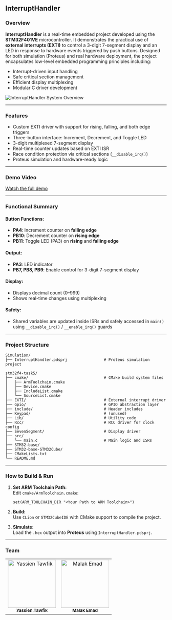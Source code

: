 ## InterruptHandler

### Overview

**InterruptHandler** is a real-time embedded project developed using the **STM32F401VE** microcontroller. It demonstrates the practical use of **external interrupts (EXTI)** to control a 3-digit 7-segment display and an LED in response to hardware events triggered by push buttons. Designed for both simulation (Proteus) and real hardware deployment, the project encapsulates low-level embedded programming principles including:

- Interrupt-driven input handling
- Safe critical section management
- Efficient display multiplexing
- Modular C driver development

![InterruptHandler System Overview](https://github.com/user-attachments/assets/71f2e2ad-f7e6-4b17-839e-11ace7bb7ff3)

---

### Features

- Custom EXTI driver with support for rising, falling, and both edge triggers
- Three-button interface: Increment, Decrement, and Toggle LED
-  3-digit multiplexed 7-segment display
- Real-time counter updates based on EXTI ISR
- Race condition protection via critical sections (`__disable_irq()`)
- Proteus simulation and hardware-ready logic

---

### Demo Video

[Watch the full demo](https://github.com/user-attachments/assets/4482cfc3-b778-4457-8908-76c10578a72c)

---

### Functional Summary

#### Button Functions:
- **PA4**: Increment counter on **falling edge**
- **PB10**: Decrement counter on **rising edge**
- **PB11**: Toggle LED (PA3) on **rising** and **falling edge**

#### Output:
- **PA3**: LED indicator
- **PB7, PB8, PB9**: Enable control for 3-digit 7-segment display

#### Display:
- Displays decimal count (0–999)
- Shows real-time changes using multiplexing

#### Safety:
- Shared variables are updated inside ISRs and safely accessed in `main()` using `__disable_irq()` / `__enable_irq()` guards

---

### Project Structure

```plaintext
Simulation/
├── InterruptHandler.pdsprj                # Proteus simulation project

stm32f4-task5/
├── cmake/                                 # CMake build system files
│   ├── ArmToolchain.cmake
│   ├── Device.cmake
│   ├── IncludeList.cmake
│   └── SourceList.cmake
├── EXTI/                                  # External interrupt driver
├── Gpio/                                  # GPIO abstraction layer
├── include/                               # Header includes
├── Keypad/                                # (unused)
├── Lib/                                   # Utility code
├── Rcc/                                   # RCC driver for clock config
├── SevenSegment/                          # Display driver
├── src/
│   └── main.c                             # Main logic and ISRs
├── STM32-base/
├── STM32-base-STM32Cube/
├── CMakeLists.txt
└── README.md
```

---

### How to Build & Run

1. **Set ARM Toolchain Path:**  
   Edit `cmake/ArmToolchain.cmake`:
   ```
   set(ARM_TOOLCHAIN_DIR "<Your Path to ARM Toolchain>")
   ```

2. **Build:**  
   Use `CLion` or `STM32CubeIDE` with CMake support to compile the project.

3. **Simulate:**  
   Load the `.hex` output into **Proteus** using `InterruptHandler.pdsprj`.

---

### Team

<div>
  <table align="center">
    <tr>
      <td align="center">
        <a href="https://github.com/YassienTawfikk" target="_blank">
          <img src="https://avatars.githubusercontent.com/u/126521373?v=4" width="150px;" alt="Yassien Tawfik"/><br/>
          <sub><b>Yassien Tawfik</b></sub>
        </a>
      </td>
      <td align="center">
        <a href="https://github.com/malak-emad" target="_blank">
          <img src="https://avatars.githubusercontent.com/u/126415070?v=4" width="150px;" alt="Malak Emad"/><br/>
          <sub><b>Malak Emad</b></sub>
        </a>
      </td>
    </tr>
  </table>
</div>
